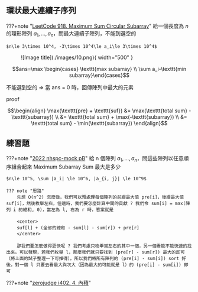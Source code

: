 ## 環狀最大連續子序列

???+note "[LeetCode 918. Maximum Sum Circular Subarray](https://leetcode.com/problems/maximum-sum-circular-subarray/)"
	給一個長度為 $n$ 的環形陣列 $a_1, \ldots ,a_n$，問最大連續子陣列，不能到選空的
	
	$n\le 3\times 10^4, -3\times 10^4\le a_i\le 3\times 10^4$

<figure markdown>
  ![Image title](./images/10.png){ width="500" }
</figure>

$$ans=\max \begin{cases} \texttt{max subarray} \\ \sum a_i-\texttt{min subarray}\end{cases}$$

不能選到空的 ⇒ 當 ans = 0 時，回傳陣列中最大的元素

proof

$$\begin{align} \max(\texttt{pre} + \texttt{suf}) &= \max(\texttt{total sum} - \texttt{subarray})
\\ &= \texttt{total sum} + \max(-\texttt{subarray})
 \\ &= \texttt{total sum} - \min(\texttt{subarray}) \end{align}$$

## 練習題

???+note "[2022 nhspc-mock pB](https://www.csie.ntu.edu.tw/~b11902109/PreNHSPC2022/IqwxCSqc_Pre_NHSPC_zh_TW.pdf)"
	給 n 個陣列 $a_1, \ldots ,a_n$，問這些陣列以任意順序組合起來 Maximum Subarray Sum 最大是多少
	
	$n\le 10^5, \sum |a_i| \le 10^6, |a_{i, j}| \le 10^9$
	
	??? note "思路"
		先想 O(n^2) 怎麼做，我們可以預處理每個陣列的前綴最大值 pre[i]，後綴最大值 suf[i]，然後枚舉左右，但這時，我們要怎麼計算中間的貢獻 ? 我們令 sum[i] = max(陣列 i 的總和, 0)，當左為 l, 右為 r 時，答案就是 
		
		<center>
		suf[l] + (全部的總和 - sum[l] - sum[r]) + pre[r]
		</center>
		
		那我們要怎麼做得更快呢 ? 我們考慮只枚舉當左右的其中一個，另一個看能不能快速的找出來。可以發現，若我們枚舉 l，那麼我們就只要找到 (pre[r] - sum[r]) 最大的即可（將上面的試子整理一下可推得）。所以我們將所有陣列的 (pre[i] - sum[i]) sort 好後，對一個 l 只要去看最大與次大（因為最大的可能就是 l）的 (pre[i] - sum[i]) 即可
	 
???+note "[zerojudge i402. 4. 內積](https://zerojudge.tw/ShowProblem?problemid=i402)"
